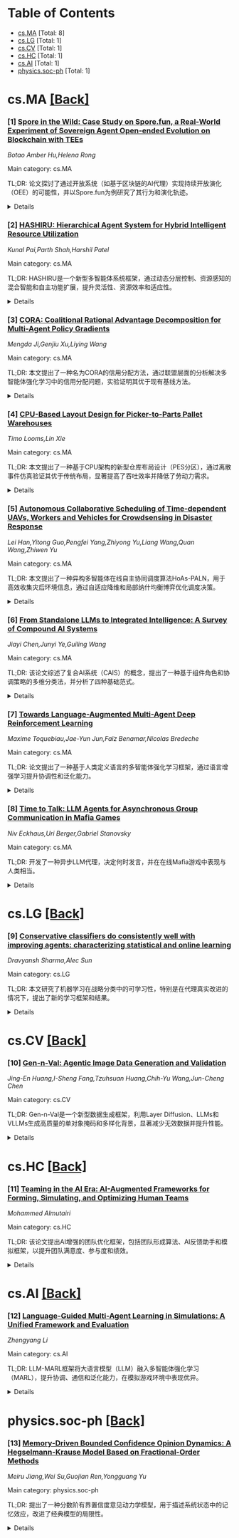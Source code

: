 <div id=toc></div>

# Table of Contents

- [cs.MA](#cs.MA) [Total: 8]
- [cs.LG](#cs.LG) [Total: 1]
- [cs.CV](#cs.CV) [Total: 1]
- [cs.HC](#cs.HC) [Total: 1]
- [cs.AI](#cs.AI) [Total: 1]
- [physics.soc-ph](#physics.soc-ph) [Total: 1]


<div id='cs.MA'></div>

# cs.MA [[Back]](#toc)

### [1] [Spore in the Wild: Case Study on Spore.fun, a Real-World Experiment of Sovereign Agent Open-ended Evolution on Blockchain with TEEs](https://arxiv.org/abs/2506.04236)
*Botao Amber Hu,Helena Rong*

Main category: cs.MA

TL;DR: 论文探讨了通过开放系统（如基于区块链的AI代理）实现持续开放演化（OEE）的可能性，并以Spore.fun为例研究了其行为和演化轨迹。


<details>
  <summary>Details</summary>
Motivation: 传统封闭系统（如Tierra和Avida）在实现OEE时存在局限性，学者认为开放系统可能更有效。

Method: 利用DePIN技术和区块链上的自主AI代理（如Spore.fun），研究其行为和演化。

Result: 初步展示了开放系统在实现OEE方面的潜力。

Conclusion: 开放系统可能为ALife研究中的OEE目标提供新途径。

Abstract: In Artificial Life (ALife) research, replicating Open-Ended Evolution
(OEE)-the continuous emergence of novelty observed in biological life-has
traditionally been pursued within isolated closed system simulations, such as
Tierra and Avida, which have typically plateaued after an initial burst of
novelty, failing to achieve sustained OEE. Scholars suggest that OEE requires
an "open" system that continually exchanges information or energy with its
environment. A recent technological innovation in decentralized physical
infrastructure networks (DePIN) providing permissionless computational
substrates enables deploying large language model (LLM)-based AI agents on
blockchains integrated with Trusted Execution Environments (TEEs). This enables
on-chain agents to operate autonomously "in the wild," achieving
self-sovereignty without human oversight. These agents can control their own
social media accounts and cryptocurrency wallets, allowing them to interact
directly with blockchain-based financial networks and broader human social
media. Building on this new paradigm of on-chain agents, Spore.fun is a recent
real-world AI evolution experiment that enables autonomous breeding and
evolution of new on-chain agents. This paper presents a detailed case study of
Spore.fun, examining agent behaviors and their evolutionary trajectories
through digital ethology. We aim to spark discussion about whether "open" ALife
systems "in-the-wild," based on permissionless computational substrates and
driven by economic incentives to interact with their environment, could finally
achieve the long-sought goal of OEE.

</details>


### [2] [HASHIRU: Hierarchical Agent System for Hybrid Intelligent Resource Utilization](https://arxiv.org/abs/2506.04255)
*Kunal Pai,Parth Shah,Harshil Patel*

Main category: cs.MA

TL;DR: HASHIRU是一个新型多智能体系统框架，通过动态分层控制、资源感知的混合智能和自主功能扩展，提升灵活性、资源效率和适应性。


<details>
  <summary>Details</summary>
Motivation: 当前多智能体系统框架在灵活性、资源意识、模型多样性和自主工具创建方面存在不足，HASHIRU旨在解决这些问题。

Method: HASHIRU采用分层结构，由"CEO"代理动态管理"员工"代理，结合本地小模型和外部API，并通过经济模型优化资源分配。

Result: 在学术论文评审、安全评估和复杂推理任务中表现优异，部分任务超越现有模型（如Gemini 2.0 Flash）。

Conclusion: HASHIRU为多智能体系统提供了更高效、灵活和自适应的解决方案，支持动态资源管理和自主功能扩展。

Abstract: Rapid Large Language Model (LLM) advancements are fueling autonomous
Multi-Agent System (MAS) development. However, current frameworks often lack
flexibility, resource awareness, model diversity, and autonomous tool creation.
This paper introduces HASHIRU (Hierarchical Agent System for Hybrid Intelligent
Resource Utilization), a novel MAS framework enhancing flexibility, resource
efficiency, and adaptability. HASHIRU features a "CEO" agent dynamically
managing specialized "employee" agents, instantiated based on task needs and
resource constraints (cost, memory). Its hybrid intelligence prioritizes
smaller, local LLMs (via Ollama) while flexibly using external APIs and larger
models when necessary. An economic model with hiring/firing costs promotes team
stability and efficient resource allocation. The system also includes
autonomous API tool creation and a memory function. Evaluations on tasks like
academic paper review (58% success), safety assessments (100% on a
JailbreakBench subset), and complex reasoning (outperforming Gemini 2.0 Flash
on GSM8K: 96% vs. 61%; JEEBench: 80% vs. 68.3%; SVAMP: 92% vs. 84%) demonstrate
HASHIRU's capabilities. Case studies illustrate its self-improvement via
autonomous cost model generation, tool integration, and budget management.
HASHIRU offers a promising approach for more robust, efficient, and adaptable
MAS through dynamic hierarchical control, resource-aware hybrid intelligence,
and autonomous functional extension. Source code and benchmarks are available
at https://github.com/HASHIRU-AI/HASHIRU and
https://github.com/HASHIRU-AI/HASHIRUBench respectively, and a live demo is
available at https://hashiruagentx-hashiruai.hf.space upon request.

</details>


### [3] [CORA: Coalitional Rational Advantage Decomposition for Multi-Agent Policy Gradients](https://arxiv.org/abs/2506.04265)
*Mengda Ji,Genjiu Xu,Liying Wang*

Main category: cs.MA

TL;DR: 本文提出了一种名为CORA的信用分配方法，通过联盟层面的分析解决多智能体强化学习中的信用分配问题，实验证明其优于现有基线方法。


<details>
  <summary>Details</summary>
Motivation: 在多智能体强化学习中，全局优势共享常导致次优策略更新，因为未能考虑各智能体的独特贡献。现有方法多关注全局或个体贡献，缺乏联盟层面的详细分析。

Method: 提出CORA方法，通过评估所有可能联盟的边际贡献来分解优势，利用合作博弈论的核心解确保联盟合理性，并采用随机联盟采样降低计算开销。

Result: 在矩阵游戏、微分游戏和多智能体协作基准测试中，CORA表现优于基线方法，尤其在存在多个局部最优的任务中。

Conclusion: 联盟感知的信用分配对提升多智能体强化学习性能至关重要，CORA方法为此提供了有效解决方案。

Abstract: This work focuses on the credit assignment problem in cooperative multi-agent
reinforcement learning (MARL). Sharing the global advantage among agents often
leads to suboptimal policy updates as it fails to account for the distinct
contributions of agents. Although numerous methods consider global or
individual contributions for credit assignment, a detailed analysis at the
coalition level remains lacking in many approaches. This work analyzes the
over-updating problem during multi-agent policy updates from a coalition-level
perspective. To address this issue, we propose a credit assignment method
called Coalitional Rational Advantage Decomposition (CORA). CORA evaluates
coalitional advantages via marginal contributions from all possible coalitions
and decomposes advantages using the core solution from cooperative game theory,
ensuring coalitional rationality. To reduce computational overhead, CORA
employs random coalition sampling. Experiments on matrix games, differential
games, and multi-agent collaboration benchmarks demonstrate that CORA
outperforms strong baselines, particularly in tasks with multiple local optima.
These findings highlight the importance of coalition-aware credit assignment
for improving MARL performance.

</details>


### [4] [CPU-Based Layout Design for Picker-to-Parts Pallet Warehouses](https://arxiv.org/abs/2506.04266)
*Timo Looms,Lin Xie*

Main category: cs.MA

TL;DR: 本文提出了一种基于CPU架构的新型仓库布局设计（PES分区），通过离散事件仿真验证其优于传统布局，显著提高了吞吐效率并降低了劳动力需求。


<details>
  <summary>Details</summary>
Motivation: 传统仓库布局（如矩形和Flying-V布局）导致拣货距离过长和劳动力需求高，亟需优化。

Method: 采用离散事件仿真方法，将仓库分为性能（P）、效率（E）和共享（S）三个专用区域，并与传统布局对比。

Result: 新型布局显著缩短了吞吐时间并减少了劳动力需求。

Conclusion: 基于CPU架构的仓库布局设计具有优化仓库运营的潜力。

Abstract: Picker-to-parts pallet warehouses often face inefficiencies due to
conventional layouts causing excessive travel distances and high labor
requirements. This study introduces a novel layout design inspired by CPU
architecture, partitioning warehouse space into specialized zones, namely
Performance (P), Efficiency (E), and Shared (S). Discrete-event simulation is
used to evaluate this design against traditional rectangular (random and ABC
storage) and Flying-V layouts. Results demonstrate significant improvements in
throughput time and reduced labor requirements, highlighting the potential for
CPU-based layouts in optimizing warehouse operations.

</details>


### [5] [Autonomous Collaborative Scheduling of Time-dependent UAVs, Workers and Vehicles for Crowdsensing in Disaster Response](https://arxiv.org/abs/2506.04276)
*Lei Han,Yitong Guo,Pengfei Yang,Zhiyong Yu,Liang Wang,Quan Wang,Zhiwen Yu*

Main category: cs.MA

TL;DR: 本文提出了一种异构多智能体在线自主协同调度算法HoAs-PALN，用于高效收集灾后环境信息，通过自适应降维和局部纳什均衡博弈优化调度决策。


<details>
  <summary>Details</summary>
Motivation: 灾后环境复杂，现有传感技术适应性差、能力不足，需高效协同调度方案。

Method: HoAs-PALN通过自适应降维匹配和局部纳什均衡博弈，实现无人机、工人和车辆的自主协同。

Result: 实验表明，HoAs-PALN任务完成率显著提升，决策时间短于10秒。

Conclusion: HoAs-PALN在动态灾后环境中表现高效，优于基线方法。

Abstract: Natural disasters have caused significant losses to human society, and the
timely and efficient acquisition of post-disaster environmental information is
crucial for the effective implementation of rescue operations. Due to the
complexity of post-disaster environments, existing sensing technologies face
challenges such as weak environmental adaptability, insufficient specialized
sensing capabilities, and limited practicality of sensing solutions. This paper
explores the heterogeneous multi-agent online autonomous collaborative
scheduling algorithm HoAs-PALN, aimed at achieving efficient collection of
post-disaster environmental information. HoAs-PALN is realized through adaptive
dimensionality reduction in the matching process and local Nash equilibrium
game, facilitating autonomous collaboration among time-dependent UAVs, workers
and vehicles to enhance sensing scheduling. (1) In terms of adaptive
dimensionality reduction during the matching process, HoAs-PALN significantly
reduces scheduling decision time by transforming a five-dimensional matching
process into two categories of three-dimensional matching processes; (2)
Regarding the local Nash equilibrium game, HoAs-PALN combines the softmax
function to optimize behavior selection probabilities and introduces a local
Nash equilibrium determination mechanism to ensure scheduling decision
performance. Finally, we conducted detailed experiments based on extensive
real-world and simulated data. Compared with the baselines (GREEDY, K-WTA, MADL
and MARL), HoAs-PALN improves task completion rates by 64.12%, 46.48%, 16.55%,
and 14.03% on average, respectively, while each online scheduling decision
takes less than 10 seconds, demonstrating its effectiveness in dynamic
post-disaster environments.

</details>


### [6] [From Standalone LLMs to Integrated Intelligence: A Survey of Compound Al Systems](https://arxiv.org/abs/2506.04565)
*Jiayi Chen,Junyi Ye,Guiling Wang*

Main category: cs.MA

TL;DR: 该论文综述了复合AI系统（CAIS）的概念，提出了一种基于组件角色和协调策略的多维分类法，并分析了四种基础范式。


<details>
  <summary>Details</summary>
Motivation: 解决当前CAIS领域缺乏统一分析框架的问题，推动系统级人工智能的发展。

Method: 通过定义CAIS概念、提出分类法、分析代表性系统和评估方法。

Result: 总结了CAIS的设计权衡、评估方法，并指出了未来研究方向。

Conclusion: 为研究人员和从业者提供了理解和开发下一代系统级AI的全面基础。

Abstract: Compound Al Systems (CAIS) is an emerging paradigm that integrates large
language models (LLMs) with external components, such as retrievers, agents,
tools, and orchestrators, to overcome the limitations of standalone models in
tasks requiring memory, reasoning, real-time grounding, and multimodal
understanding. These systems enable more capable and context-aware behaviors by
composing multiple specialized modules into cohesive workflows. Despite growing
adoption in both academia and industry, the CAIS landscape remains fragmented,
lacking a unified framework for analysis, taxonomy, and evaluation. In this
survey, we define the concept of CAIS, propose a multi-dimensional taxonomy
based on component roles and orchestration strategies, and analyze four
foundational paradigms: Retrieval-Augmented Generation (RAG), LLM Agents,
Multimodal LLMs (MLLMs), and orchestration-centric architectures. We review
representative systems, compare design trade-offs, and summarize evaluation
methodologies across these paradigms. Finally, we identify key
challenges-including scalability, interoperability, benchmarking, and
coordination-and outline promising directions for future research. This survey
aims to provide researchers and practitioners with a comprehensive foundation
for understanding, developing, and advancing the next generation of
system-level artificial intelligence.

</details>


### [7] [Towards Language-Augmented Multi-Agent Deep Reinforcement Learning](https://arxiv.org/abs/2506.05236)
*Maxime Toquebiau,Jae-Yun Jun,Faïz Benamar,Nicolas Bredeche*

Main category: cs.MA

TL;DR: 论文提出了一种基于人类定义语言的多智能体强化学习框架，通过语言增强学习提升协调性和泛化能力。


<details>
  <summary>Details</summary>
Motivation: 现有研究多关注自发通信协议，但效率低且难以解释，受自然语言启发，探索语言对多智能体学习的促进作用。

Method: 提出一个框架，智能体不仅学习行动，还生成和解释自然语言描述，语言用于显式通信和表征学习指导。

Result: 实验表明，该方法优于传统自发通信基线，语言基础带来更丰富表征、更好泛化能力和人机交互能力。

Conclusion: 将结构化语言融入多智能体学习有效，为可解释和高效系统开辟了新途径。

Abstract: Communication is a fundamental aspect of coordinated behavior in multi-agent
reinforcement learning. Yet, most prior works in this field have focused on
emergent communication protocols developed from scratch, often resulting in
inefficient or non-interpretable systems. Inspired by the role of language in
natural intelligence, we investigate how grounding agents in a human-defined
language can improve learning and coordination of multiple embodied agents. We
propose a framework in which agents are trained not only to act but also to
produce and interpret natural language descriptions of their observations. This
language-augmented learning serves a dual role: enabling explicit communication
between agents and guiding representation learning. We demonstrate that agents
trained with our method outperform traditional emergent communication baselines
across various tasks. Our analysis reveals that language grounding leads to
more informative internal representations, better generalization to new
partners, and improved capability for human-agent interaction. These findings
demonstrate the effectiveness of integrating structured language into
multi-agent learning and open avenues for more interpretable and capable
multi-agent systems.

</details>


### [8] [Time to Talk: LLM Agents for Asynchronous Group Communication in Mafia Games](https://arxiv.org/abs/2506.05309)
*Niv Eckhaus,Uri Berger,Gabriel Stanovsky*

Main category: cs.MA

TL;DR: 开发了一种异步LLM代理，决定何时发言，并在在线Mafia游戏中表现与人类相当。


<details>
  <summary>Details</summary>
Motivation: 现实场景多为异步通信，而现有LLM主要用于同步对话，需解决何时发言的问题。

Method: 开发自适应异步LLM代理，收集在线Mafia游戏数据集进行评测。

Result: 代理在游戏表现和融入人类玩家方面与人类相当，发言时机与人类相似但内容有差异。

Conclusion: 为LLM融入真实人类群体场景（如团队讨论、教育）铺平道路，并公开数据代码以促进研究。

Abstract: LLMs are used predominantly in synchronous communication, where a human user
and a model communicate in alternating turns. In contrast, many real-world
settings are inherently asynchronous. For example, in group chats, online team
meetings, or social games, there is no inherent notion of turns; therefore, the
decision of when to speak forms a crucial part of the participant's decision
making. In this work, we develop an adaptive asynchronous LLM-agent which, in
addition to determining what to say, also decides when to say it. To evaluate
our agent, we collect a unique dataset of online Mafia games, including both
human participants, as well as our asynchronous agent. Overall, our agent
performs on par with human players, both in game performance, as well as in its
ability to blend in with the other human players. Our analysis shows that the
agent's behavior in deciding when to speak closely mirrors human patterns,
although differences emerge in message content. We release all our data and
code to support and encourage further research for more realistic asynchronous
communication between LLM agents. This work paves the way for integration of
LLMs into realistic human group settings, from assistance in team discussions
to educational and professional environments where complex social dynamics must
be navigated.

</details>


<div id='cs.LG'></div>

# cs.LG [[Back]](#toc)

### [9] [Conservative classifiers do consistently well with improving agents: characterizing statistical and online learning](https://arxiv.org/abs/2506.05252)
*Dravyansh Sharma,Alec Sun*

Main category: cs.LG

TL;DR: 本文研究了机器学习在战略分类中的可学习性，特别是在代理真实改进的情况下，提出了新的学习框架和结果。


<details>
  <summary>Details</summary>
Motivation: 探讨代理在分类过程中真实改进而非欺骗行为时的学习性质，填补现有研究的空白。

Method: 引入非对称变体的最小一致概念类，研究欧几里得球改进集下的学习，并分析有界噪声模型和在线学习。

Result: 在可实现和不可实现设置下，给出了学习能力的精确刻画，解决了Attias等人的开放问题。

Conclusion: 本文扩展了战略分类的学习理论，为代理真实改进场景提供了新的学习方法和理论支持。

Abstract: Machine learning is now ubiquitous in societal decision-making, for example
in evaluating job candidates or loan applications, and it is increasingly
important to take into account how classified agents will react to the learning
algorithms. The majority of recent literature on strategic classification has
focused on reducing and countering deceptive behaviors by the classified
agents, but recent work of Attias et al. identifies surprising properties of
learnability when the agents genuinely improve in order to attain the desirable
classification, such as smaller generalization error than standard
PAC-learning. In this paper we characterize so-called learnability with
improvements across multiple new axes. We introduce an asymmetric variant of
minimally consistent concept classes and use it to provide an exact
characterization of proper learning with improvements in the realizable
setting. While prior work studies learnability only under general, arbitrary
agent improvement regions, we give positive results for more natural Euclidean
ball improvement sets. In particular, we characterize improper learning under a
mild generative assumption on the data distribution. We further show how to
learn in more challenging settings, achieving lower generalization error under
well-studied bounded noise models and obtaining mistake bounds in realizable
and agnostic online learning. We resolve open questions posed by Attias et al.
for both proper and improper learning.

</details>


<div id='cs.CV'></div>

# cs.CV [[Back]](#toc)

### [10] [Gen-n-Val: Agentic Image Data Generation and Validation](https://arxiv.org/abs/2506.04676)
*Jing-En Huang,I-Sheng Fang,Tzuhsuan Huang,Chih-Yu Wang,Jun-Cheng Chen*

Main category: cs.CV

TL;DR: Gen-n-Val是一个新型数据生成框架，利用Layer Diffusion、LLMs和VLLMs生成高质量的单对象掩码和多样化背景，显著减少无效数据并提升性能。


<details>
  <summary>Details</summary>
Motivation: 解决计算机视觉任务中数据稀缺和标签噪声问题，当前合成数据生成方法存在多对象掩码、分割不准确和类别标签错误等缺陷。

Method: Gen-n-Val包含两个代理：LD提示代理优化提示生成高质量前景图像和掩码；数据验证代理过滤低质量数据。系统提示通过TextGrad优化，并使用图像协调技术。

Result: 相比现有方法，无效数据从50%降至7%，在COCO实例分割中mAP提升1%，开放词汇检测中mAP提升7.1%。

Conclusion: Gen-n-Val显著提升了合成数据的质量和任务性能，适用于实例分割和对象检测。

Abstract: Recently, Large Language Models (LLMs) and Vision Large Language Models
(VLLMs) have demonstrated impressive performance as agents across various tasks
while data scarcity and label noise remain significant challenges in computer
vision tasks, such as object detection and instance segmentation. A common
solution for resolving these issues is to generate synthetic data. However,
current synthetic data generation methods struggle with issues, such as
multiple objects per mask, inaccurate segmentation, and incorrect category
labels, limiting their effectiveness. To address these issues, we introduce
Gen-n-Val, a novel agentic data generation framework that leverages Layer
Diffusion (LD), LLMs, and VLLMs to produce high-quality, single-object masks
and diverse backgrounds. Gen-n-Val consists of two agents: (1) The LD prompt
agent, an LLM, optimizes prompts for LD to generate high-quality foreground
instance images and segmentation masks. These optimized prompts ensure the
generation of single-object synthetic data with precise instance masks and
clean backgrounds. (2) The data validation agent, a VLLM, which filters out
low-quality synthetic instance images. The system prompts for both agents are
refined through TextGrad. Additionally, we use image harmonization to combine
multiple instances within scenes. Compared to state-of-the-art synthetic data
approaches like MosaicFusion, our approach reduces invalid synthetic data from
50% to 7% and improves performance by 1% mAP on rare classes in COCO instance
segmentation with YOLOv9c and YOLO11m. Furthermore, Gen-n-Val shows significant
improvements (7. 1% mAP) over YOLO-Worldv2-M in open-vocabulary object
detection benchmarks with YOLO11m. Moreover, Gen-n-Val improves the performance
of YOLOv9 and YOLO11 families in instance segmentation and object detection.

</details>


<div id='cs.HC'></div>

# cs.HC [[Back]](#toc)

### [11] [Teaming in the AI Era: AI-Augmented Frameworks for Forming, Simulating, and Optimizing Human Teams](https://arxiv.org/abs/2506.05265)
*Mohammed Almutairi*

Main category: cs.HC

TL;DR: 该论文提出AI增强的团队优化框架，包括团队形成算法、AI反馈助手和模拟框架，以提升团队满意度、参与度和绩效。


<details>
  <summary>Details</summary>
Motivation: 现有团队优化工具依赖静态数据或特定情境，无法适应动态团队互动，导致成员不满和绩效下降。

Method: 1. 多臂老虎机算法优化团队形成；2. AI反馈助手tAIfa提供个性化指导；3. PuppeteerLLM模拟多代理团队动态。

Result: 提出的框架能动态优化团队，提升满意度和绩效。

Conclusion: AI工具可有效解决团队动态问题，增强协作效果。

Abstract: Effective teamwork is essential across diverse domains. During the team
formation stage, a key challenge is forming teams that effectively balance user
preferences with task objectives to enhance overall team satisfaction. In the
team performing stage, maintaining cohesion and engagement is critical for
sustaining high team performance. However, existing computational tools and
algorithms for team optimization often rely on static data inputs, narrow
algorithmic objectives, or solutions tailored for specific contexts, failing to
account for the dynamic interplay of team members personalities, evolving
goals, and changing individual preferences. Therefore, teams may encounter
member dissatisfaction, as purely algorithmic assignments can reduce members
commitment to team goals or experience suboptimal engagement due to the absence
of timely, personalized guidance to help members adjust their behaviors and
interactions as team dynamics evolve. Ultimately, these challenges can lead to
reduced overall team performance. My Ph.D. dissertation aims to develop
AI-augmented team optimization frameworks and practical systems that enhance
team satisfaction, engagement, and performance. First, I propose a team
formation framework that leverages a multi-armed bandit algorithm to
iteratively refine team composition based on user preferences, ensuring
alignment between individual needs and collective team goals to enhance team
satisfaction. Second, I introduce tAIfa (Team AI Feedback Assistant), an
AI-powered system that utilizes large language models (LLMs) to deliver
immediate, personalized feedback to both teams and individual members,
enhancing cohesion and engagement. Finally, I present PuppeteerLLM, an
LLM-based simulation framework that simulates multi-agent teams to model
complex team dynamics within realistic environments, incorporating task-driven
collaboration and long-term coordination.

</details>


<div id='cs.AI'></div>

# cs.AI [[Back]](#toc)

### [12] [Language-Guided Multi-Agent Learning in Simulations: A Unified Framework and Evaluation](https://arxiv.org/abs/2506.04251)
*Zhengyang Li*

Main category: cs.AI

TL;DR: LLM-MARL框架将大语言模型（LLM）融入多智能体强化学习（MARL），提升协调、通信和泛化能力，在模拟游戏环境中表现优异。


<details>
  <summary>Details</summary>
Motivation: 通过结合LLM和MARL，解决多智能体系统中的协调、通信和泛化问题，推动智能协作代理的发展。

Method: 框架包含Coordinator、Communicator和Memory三个模块，结合PPO训练和语言条件损失，动态生成子目标、符号化消息和情景记忆。

Result: 在多个游戏环境中优于MAPPO和QMIX，零样本泛化能力显著，子目标和语言消息对性能提升贡献大。

Conclusion: LLM-MARL为多智能体系统设计提供了新思路，展示了LLM在训练、游戏和人机协作中的潜力。

Abstract: This paper introduces LLM-MARL, a unified framework that incorporates large
language models (LLMs) into multi-agent reinforcement learning (MARL) to
enhance coordination, communication, and generalization in simulated game
environments. The framework features three modular components of Coordinator,
Communicator, and Memory, which dynamically generate subgoals, facilitate
symbolic inter-agent messaging, and support episodic recall. Training combines
PPO with a language-conditioned loss and LLM query gating. LLM-MARL is
evaluated in Google Research Football, MAgent Battle, and StarCraft II. Results
show consistent improvements over MAPPO and QMIX in win rate, coordination
score, and zero-shot generalization. Ablation studies demonstrate that subgoal
generation and language-based messaging each contribute significantly to
performance gains. Qualitative analysis reveals emergent behaviors such as role
specialization and communication-driven tactics. By bridging language modeling
and policy learning, this work contributes to the design of intelligent,
cooperative agents in interactive simulations. It offers a path forward for
leveraging LLMs in multi-agent systems used for training, games, and human-AI
collaboration.

</details>


<div id='physics.soc-ph'></div>

# physics.soc-ph [[Back]](#toc)

### [13] [Memory-Driven Bounded Confidence Opinion Dynamics: A Hegselmann-Krause Model Based on Fractional-Order Methods](https://arxiv.org/abs/2506.04701)
*Meiru Jiang,Wei Su,Guojian Ren,Yongguang Yu*

Main category: physics.soc-ph

TL;DR: 提出了一种分数阶有界置信度意见动力学模型，用于描述系统状态中的记忆效应，改进了经典模型的局限性。


<details>
  <summary>Details</summary>
Motivation: 研究记忆效应对社会互动和决策过程的影响，弥补经典意见动力学模型在单调性和历史信息持续性上的不足。

Method: 基于Hegselmann-Krause框架和分数阶差分，建立了一个综合模型，并通过理论分析研究其收敛性和共识特性。

Result: 模型不仅保持了良好的收敛和共识特性，还解决了意见单调性问题，更真实地模拟了现实场景中的意见演化。

Conclusion: 该研究为理解意见形成和演化提供了新的理论和方法，具有理论和实际应用价值。

Abstract: Memory effects play a crucial role in social interactions and decision-making
processes. This paper proposes a novel fractional-order bounded confidence
opinion dynamics model to characterize the memory effects in system states.
Building upon the Hegselmann-Krause framework and fractional-order difference,
a comprehensive model is established that captures the persistent influence of
historical information. Through rigorous theoretical analysis, the fundamental
properties including convergence and consensus is investigated. The results
demonstrate that the proposed model not only maintains favorable convergence
and consensus characteristics compared to classical opinion dynamics, but also
addresses limitations such as the monotonicity of bounded opinions. This
enables a more realistic representation of opinion evolution in real-world
scenarios. The findings of this study provide new insights and methodological
approaches for understanding opinion formation and evolution, offering both
theoretical significance and practical applications.

</details>
